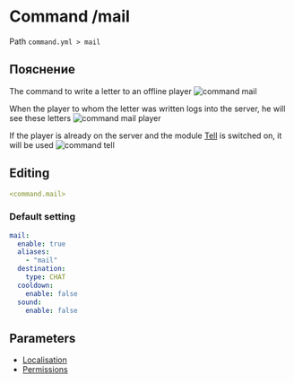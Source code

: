 # Command /mail
Path `command.yml > mail`

## Пояснение
The command to write a letter to an offline player
![command mail](/commandmail.png)

When the player to whom the letter was written logs into the server, he will see these letters
![command mail player](/commandmailplayer.png)

If the player is already on the server and the module [Tell](/docs/command/tell/) is switched on, it will be used
![command tell](/commandtell.png)

## Editing
```yaml
<command.mail>
```

### Default setting
```yaml
mail:
  enable: true
  aliases:
    - "mail"
  destination:
    type: CHAT
  cooldown:
    enable: false
  sound:
    enable: false
```

## Parameters

- [Localisation](/docs/localizations/ru_ru/command/mail/)
- [Permissions](/docs/permission/command/mail/)

<!--@include: @/parts/enable.md-->
<!--@include: @/parts/aliases.md-->
<!--@include: @/parts/destination.md-->
<!--@include: @/parts/cooldown.md-->
<!--@include: @/parts/sound.md-->
